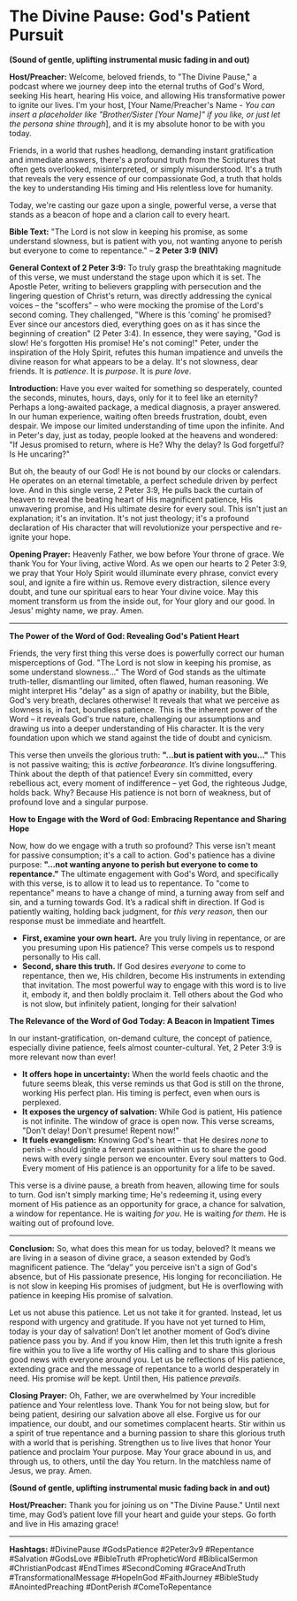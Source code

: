 # The Divine Pause: God's Patient Pursuit

**(Sound of gentle, uplifting instrumental music fading in and out)**

**Host/Preacher:** Welcome, beloved friends, to "The Divine Pause," a podcast where we journey deep into the eternal truths of God's Word, seeking His heart, hearing His voice, and allowing His transformative power to ignite our lives. I'm your host, [Your Name/Preacher's Name - *You can insert a placeholder like "Brother/Sister [Your Name]" if you like, or just let the persona shine through*], and it is my absolute honor to be with you today.

Friends, in a world that rushes headlong, demanding instant gratification and immediate answers, there's a profound truth from the Scriptures that often gets overlooked, misinterpreted, or simply misunderstood. It's a truth that reveals the very essence of our compassionate God, a truth that holds the key to understanding His timing and His relentless love for humanity.

Today, we're casting our gaze upon a single, powerful verse, a verse that stands as a beacon of hope and a clarion call to every heart.

**Bible Text:**
"The Lord is not slow in keeping his promise, as some understand slowness, but is patient with you, not wanting anyone to perish but everyone to come to repentance."
– **2 Peter 3:9 (NIV)**

**General Context of 2 Peter 3:9:**
To truly grasp the breathtaking magnitude of this verse, we must understand the stage upon which it is set. The Apostle Peter, writing to believers grappling with persecution and the lingering question of Christ's return, was directly addressing the cynical voices – the "scoffers" – who were mocking the promise of the Lord's second coming. They challenged, "Where is this 'coming' he promised? Ever since our ancestors died, everything goes on as it has since the beginning of creation" (2 Peter 3:4). In essence, they were saying, "God is slow! He's forgotten His promise! He's not coming!" Peter, under the inspiration of the Holy Spirit, refutes this human impatience and unveils the divine reason for what appears to be a delay. It's not slowness, dear friends. It is *patience*. It is *purpose*. It is *pure love*.

**Introduction:**
Have you ever waited for something so desperately, counted the seconds, minutes, hours, days, only for it to feel like an eternity? Perhaps a long-awaited package, a medical diagnosis, a prayer answered. In our human experience, waiting often breeds frustration, doubt, even despair. We impose our limited understanding of time upon the infinite. And in Peter's day, just as today, people looked at the heavens and wondered: "If Jesus promised to return, where is He? Why the delay? Is God forgetful? Is He uncaring?"

But oh, the beauty of our God! He is not bound by our clocks or calendars. He operates on an eternal timetable, a perfect schedule driven by perfect love. And in this single verse, 2 Peter 3:9, He pulls back the curtain of heaven to reveal the beating heart of His magnificent patience, His unwavering promise, and His ultimate desire for every soul. This isn't just an explanation; it's an invitation. It's not just theology; it's a profound declaration of His character that will revolutionize your perspective and re-ignite your hope.

**Opening Prayer:**
Heavenly Father, we bow before Your throne of grace. We thank You for Your living, active Word. As we open our hearts to 2 Peter 3:9, we pray that Your Holy Spirit would illuminate every phrase, convict every soul, and ignite a fire within us. Remove every distraction, silence every doubt, and tune our spiritual ears to hear Your divine voice. May this moment transform us from the inside out, for Your glory and our good. In Jesus' mighty name, we pray. Amen.

---

**The Power of the Word of God: Revealing God's Patient Heart**

Friends, the very first thing this verse does is powerfully correct our human misperceptions of God. "The Lord is not slow in keeping his promise, as some understand slowness..." The Word of God stands as the ultimate truth-teller, dismantling our limited, often flawed, human reasoning. We might interpret His "delay" as a sign of apathy or inability, but the Bible, God's very breath, declares otherwise! It reveals that what we perceive as slowness is, in fact, boundless patience. This is the inherent power of the Word – it reveals God's true nature, challenging our assumptions and drawing us into a deeper understanding of His character. It is the very foundation upon which we stand against the tide of doubt and cynicism.

This verse then unveils the glorious truth: **"...but is patient with you..."**
This is not passive waiting; this is *active forbearance*. It’s divine longsuffering. Think about the depth of that patience! Every sin committed, every rebellious act, every moment of indifference – yet God, the righteous Judge, holds back. Why? Because His patience is not born of weakness, but of profound love and a singular purpose.

**How to Engage with the Word of God: Embracing Repentance and Sharing Hope**

Now, how do we engage with a truth so profound? This verse isn't meant for passive consumption; it's a call to action. God's patience has a divine purpose: **"...not wanting anyone to perish but everyone to come to repentance."**
The ultimate engagement with God's Word, and specifically with this verse, is to allow it to lead us to repentance. To "come to repentance" means to have a change of mind, a turning away from self and sin, and a turning towards God. It’s a radical shift in direction. If God is patiently waiting, holding back judgment, for *this very reason*, then our response must be immediate and heartfelt.

*   **First, examine your own heart.** Are you truly living in repentance, or are you presuming upon His patience? This verse compels us to respond personally to His call.
*   **Second, share this truth.** If God desires *everyone* to come to repentance, then we, His children, become His instruments in extending that invitation. The most powerful way to engage with this word is to live it, embody it, and then boldly proclaim it. Tell others about the God who is not slow, but infinitely patient, longing for their salvation!

**The Relevance of the Word of God Today: A Beacon in Impatient Times**

In our instant-gratification, on-demand culture, the concept of patience, especially divine patience, feels almost counter-cultural. Yet, 2 Peter 3:9 is more relevant now than ever!

*   **It offers hope in uncertainty:** When the world feels chaotic and the future seems bleak, this verse reminds us that God is still on the throne, working His perfect plan. His timing is perfect, even when ours is perplexed.
*   **It exposes the urgency of salvation:** While God is patient, His patience is not infinite. The window of grace is open now. This verse screams, "Don't delay! Don't presume! Repent now!"
*   **It fuels evangelism:** Knowing God's heart – that He desires *none* to perish – should ignite a fervent passion within us to share the good news with every single person we encounter. Every soul matters to God. Every moment of His patience is an opportunity for a life to be saved.

This verse is a divine pause, a breath from heaven, allowing time for souls to turn. God isn't simply marking time; He's redeeming it, using every moment of His patience as an opportunity for grace, a chance for salvation, a window for repentance. He is waiting *for you*. He is waiting *for them*. He is waiting out of profound love.

---

**Conclusion:**
So, what does this mean for us today, beloved? It means we are living in a season of divine grace, a season extended by God’s magnificent patience. The “delay” you perceive isn't a sign of God's absence, but of His passionate presence, His longing for reconciliation. He is not slow in keeping His promises of judgment, but He is overflowing with patience in keeping His promise of salvation.

Let us not abuse this patience. Let us not take it for granted. Instead, let us respond with urgency and gratitude. If you have not yet turned to Him, today is your day of salvation! Don’t let another moment of God’s divine patience pass you by. And if you know Him, then let this truth ignite a fresh fire within you to live a life worthy of His calling and to share this glorious good news with everyone around you. Let us be reflections of His patience, extending grace and the message of repentance to a world desperately in need. His promise *will* be kept. Until then, His patience *prevails*.

**Closing Prayer:**
Oh, Father, we are overwhelmed by Your incredible patience and Your relentless love. Thank You for not being slow, but for being patient, desiring our salvation above all else. Forgive us for our impatience, our doubt, and our sometimes complacent hearts. Stir within us a spirit of true repentance and a burning passion to share this glorious truth with a world that is perishing. Strengthen us to live lives that honor Your patience and proclaim Your purpose. May Your grace abound in us, and through us, to others, until the day You return. In the matchless name of Jesus, we pray. Amen.

**(Sound of gentle, uplifting instrumental music fading back in and out)**

**Host/Preacher:** Thank you for joining us on "The Divine Pause." Until next time, may God’s patient love fill your heart and guide your steps. Go forth and live in His amazing grace!

---

**Hashtags:**
#DivinePause #GodsPatience #2Peter3v9 #Repentance #Salvation #GodsLove #BibleTruth #PropheticWord #BiblicalSermon #ChristianPodcast #EndTimes #SecondComing #GraceAndTruth #TransformationalMessage #HopeInGod #FaithJourney #BibleStudy #AnointedPreaching #DontPerish #ComeToRepentance
